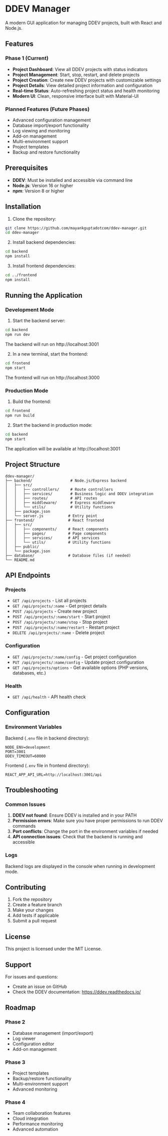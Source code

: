 # DDEV Manager

A modern GUI application for managing DDEV projects, built with React and Node.js.

## Features

### Phase 1 (Current)
- **Project Dashboard**: View all DDEV projects with status indicators
- **Project Management**: Start, stop, restart, and delete projects
- **Project Creation**: Create new DDEV projects with customizable settings
- **Project Details**: View detailed project information and configuration
- **Real-time Status**: Auto-refreshing project status and health monitoring
- **Modern UI**: Clean, responsive interface built with Material-UI

### Planned Features (Future Phases)
- Advanced configuration management
- Database import/export functionality
- Log viewing and monitoring
- Add-on management
- Multi-environment support
- Project templates
- Backup and restore functionality

## Prerequisites

- **DDEV**: Must be installed and accessible via command line
- **Node.js**: Version 16 or higher
- **npm**: Version 8 or higher

## Installation

1. Clone the repository:
```bash
git clone https://github.com/mayankguptadotcom/ddev-manager.git
cd ddev-manager
```

2. Install backend dependencies:
```bash
cd backend
npm install
```

3. Install frontend dependencies:
```bash
cd ../frontend
npm install
```

## Running the Application

### Development Mode

1. Start the backend server:
```bash
cd backend
npm run dev
```
The backend will run on http://localhost:3001

2. In a new terminal, start the frontend:
```bash
cd frontend
npm start
```
The frontend will run on http://localhost:3000

### Production Mode

1. Build the frontend:
```bash
cd frontend
npm run build
```

2. Start the backend in production mode:
```bash
cd backend
npm start
```

The application will be available at http://localhost:3001

## Project Structure

```
ddev-manager/
├── backend/                 # Node.js/Express backend
│   ├── src/
│   │   ├── controllers/     # Route controllers
│   │   ├── services/        # Business logic and DDEV integration
│   │   ├── routes/          # API routes
│   │   ├── middleware/      # Express middleware
│   │   └── utils/           # Utility functions
│   ├── package.json
│   └── server.js           # Entry point
├── frontend/               # React frontend
│   ├── src/
│   │   ├── components/     # React components
│   │   ├── pages/          # Page components
│   │   ├── services/       # API services
│   │   └── utils/          # Utility functions
│   ├── public/
│   └── package.json
├── database/               # Database files (if needed)
└── README.md
```

## API Endpoints

### Projects
- `GET /api/projects` - List all projects
- `GET /api/projects/:name` - Get project details
- `POST /api/projects` - Create new project
- `POST /api/projects/:name/start` - Start project
- `POST /api/projects/:name/stop` - Stop project
- `POST /api/projects/:name/restart` - Restart project
- `DELETE /api/projects/:name` - Delete project

### Configuration
- `GET /api/projects/:name/config` - Get project configuration
- `PUT /api/projects/:name/config` - Update project configuration
- `GET /api/projects/options` - Get available options (PHP versions, databases, etc.)

### Health
- `GET /api/health` - API health check

## Configuration

### Environment Variables

Backend (`.env` file in backend directory):
```
NODE_ENV=development
PORT=3001
DDEV_TIMEOUT=60000
```

Frontend (`.env` file in frontend directory):
```
REACT_APP_API_URL=http://localhost:3001/api
```

## Troubleshooting

### Common Issues

1. **DDEV not found**: Ensure DDEV is installed and in your PATH
2. **Permission errors**: Make sure you have proper permissions to run DDEV commands
3. **Port conflicts**: Change the port in the environment variables if needed
4. **API connection issues**: Check that the backend is running and accessible

### Logs

Backend logs are displayed in the console when running in development mode.

## Contributing

1. Fork the repository
2. Create a feature branch
3. Make your changes
4. Add tests if applicable
5. Submit a pull request

## License

This project is licensed under the MIT License.

## Support

For issues and questions:
- Create an issue on GitHub
- Check the DDEV documentation: https://ddev.readthedocs.io/

## Roadmap

### Phase 2
- Database management (import/export)
- Log viewer
- Configuration editor
- Add-on management

### Phase 3
- Project templates
- Backup/restore functionality
- Multi-environment support
- Advanced monitoring

### Phase 4
- Team collaboration features
- Cloud integration
- Performance monitoring
- Advanced automation
